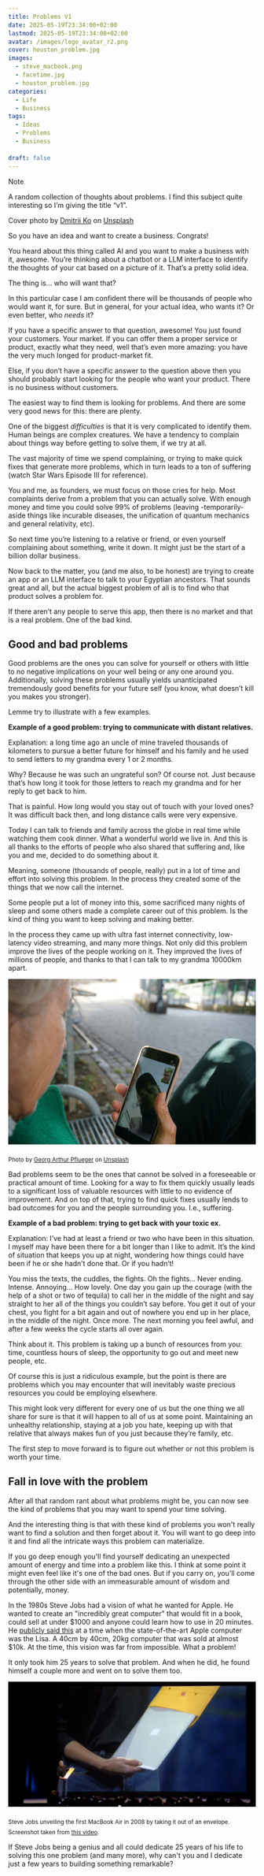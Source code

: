 ```yaml
---
title: Problems V1
date: 2025-05-19T23:34:00+02:00
lastmod: 2025-05-19T23:34:00+02:00
avatar: /images/lego_avatar_r2.png
cover: houston_problem.jpg
images:
  - steve_macbook.png
  - facetime.jpg
  - houston_problem.jpg
categories:
  - Life
  - Business
tags:
  - Ideas
  - Problems
  - Business

draft: false
---
```

> [!NOTE]
> A random collection of thoughts about problems. I find this subject quite interesting so I’m giving the title “v1”.
>
> Cover photo by <a href="https://unsplash.com/@goyongsu?utm_content=creditCopyText&utm_medium=referral&utm_source=unsplash">Dmitrii Ko</a> on <a href="https://unsplash.com/photos/a-neon-sign-that-says-houston-we-have-a-rocket-on-it-YFtze0r3ljs?utm_content=creditCopyText&utm_medium=referral&utm_source=unsplash">Unsplash</a>
      

So you have an idea and want to create a business. Congrats!

You heard about this thing called AI and you want to make a business with it, awesome. You’re thinking about a chatbot or a LLM interface to identify the thoughts of your cat based on a picture of it. That’s a pretty solid idea.

The thing is… who will want that?

In this particular case I am confident there will be thousands of people who would want it, for sure. But in general, for your actual idea, who wants it? Or even better, who *needs* it?

If you have a specific answer to that question, awesome! You just found your customers. Your market. If you can offer them a proper service or product, exactly what they need, well that’s even more amazing: you have the very much longed for product-market fit.

Else, if you don’t have a specific answer to the question above then you should probably start looking for the people who want your product. There is no business without customers.

The easiest way to find them is looking for problems. And there are some very good news for this: there are plenty.

One of the biggest *difficulties* is that it is very complicated to identify them. Human beings are complex creatures. We have a tendency to complain about things way before getting to solve them, if we try at all. 

The vast majority of time we spend complaining, or trying to make quick fixes that generate more problems, which in turn leads to a ton of suffering (watch Star Wars Episode III for reference).

You and me, as founders, we must focus on those cries for help. Most complaints derive from a problem that you can actually solve. With enough money and time you could solve 99% of problems (leaving -temporarily- aside things like incurable diseases, the unification of quantum mechanics and general relativity, etc).

So next time you’re listening to a relative or friend, or even yourself complaining about something, write it down. It might just be the start of a billion dollar business.

Now back to the matter, you (and me also, to be honest) are trying to create an app or an LLM interface to talk to your Egyptian ancestors. That sounds great and all, but the actual biggest problem of all is to find who that product solves a problem for.

If there aren’t any people to serve this app, then there is no market and that is a real problem. One of the bad kind.

## Good and bad problems

Good problems are the ones you can solve for yourself or others with little to no negative implications on your well being or any one around you. Additionally, solving these problems usually yields unanticipated tremendously good benefits for your future self (you know, what doesn’t kill you makes you stronger).

Lemme try to illustrate with a few examples.

**Example of a good problem: trying to communicate with distant relatives.**

Explanation: a long time ago an uncle of mine traveled thousands of kilometers to pursue a better future for himself and his family and he used to send letters to my grandma every 1 or 2 months. 

Why? Because he was such an ungrateful son? Of course not. Just because that’s how long it took for those letters to reach my grandma and for her reply to get back to him. 

That is painful. How long would you stay out of touch with your loved ones? It was difficult back then, and long distance calls were very expensive.

Today I can talk to friends and family across the globe in real time while watching them cook dinner. What a wonderful world we live in. And this is all thanks to the efforts of people who also shared that suffering and, like you and me, decided to do something about it.

Meaning, someone (thousands of people, really) put in a lot of time and effort into solving this problem. In the process they created some of the things that we now call the internet. 

Some people put a lot of money into this, some sacrificed many nights of sleep and some others made a complete career out of this problem. Is the kind of thing you want to keep solving and making better. 

In the process they came up with ultra fast internet connectivity, low-latency video streaming, and many more things. Not only did this problem improve the lives of the people working on it. They improved the lives of millions of people, and thanks to that I can talk to my grandma 10000km apart.

![Grandma doing facetime with grandson.](facetime.jpg)

<sub>Photo by [Georg Arthur Pflueger](https://unsplash.com/@knurpselknie?utm_content=creditCopyText&utm_medium=referral&utm_source=unsplash) on [Unsplash](https://unsplash.com/photos/person-holding-white-samsung-android-smartphone-GNqqq43XlRw?utm_content=creditCopyText&utm_medium=referral&utm_source=unsplash)</sub>

Bad problems seem to be the ones that cannot be solved in a foreseeable or practical amount of time. Looking for a way to fix them quickly usually leads to a significant loss of valuable resources with little to no evidence of improvement. And on top of that, trying to find quick fixes usually lends to bad outcomes for you and the people surrounding you. I.e., suffering.

**Example of a bad problem: trying to get back with your toxic ex.**

Explanation: I’ve had at least a friend or two who have been in this situation. I myself may have been there for a bit longer than I like to admit. It’s the kind of situation that keeps you up at night, wondering how things could have been if he or she hadn’t done that. Or if you hadn’t!

You miss the texts, the cuddles, the fights. Oh the fights… Never ending. Intense. Annoying… How lovely. One day you gain up the courage (with the help of a shot or two of tequila) to call her in the middle of the night and say straight to her all of the things you couldn’t say before. You get it out of your chest, you fight for a bit again and out of nowhere you end up in her place, in the middle of the night. Once more. The next morning you feel awful, and after a few weeks the cycle starts all over again.

Think about it. This problem is taking up a bunch of resources from you: time, countless hours of sleep, the opportunity to go out and meet new people, etc.

Of course this is just a ridiculous example, but the point is there are problems which you may encounter that will inevitably waste precious resources you could be employing elsewhere. 

This might look very different for every one of us but the one thing we all share for sure is that it will happen to all of us at some point. Maintaining an unhealthy relationship, staying at a job you hate, keeping up with that relative that always makes fun of you just because they’re family, etc.

The first step to move forward is to figure out whether or not this problem is worth your time.

## Fall in love with the problem

After all that random rant about what problems might be, you can now see the kind of problems that you may want to spend your time solving.

And the interesting thing is that with these kind of problems you won't really want to find a solution and then forget about it. You will want to go deep into it and find all the intricate ways this problem can materialize.

If you go deep enough you'll find yourself dedicating an unexpected amount of energy and time into a problem like this. I think at some point it might even feel like it's one of the bad ones. But if you carry on, you'll come through the other side with an immeasurable amount of wisdom and potentially, money.

In the 1980s Steve Jobs had a vision of what he wanted for Apple. He wanted to create an "incredibly great computer" that would fit in a book, could sell at under $1000 and anyone could learn how to use in 20 minutes. He [publicly said this](https://www.youtube.com/watch?v=vk3vo7xVkJc) at a time when the state-of-the-art Apple computer was the Lisa. A 40cm by 40cm, 20kg computer that was sold at almost $10k. At the time, this vision was far from impossible. What a problem!

It only took him 25 years to solve that problem. And when he did, he found himself a couple more and went on to solve them too.

![Steve Jobs unveiling the first MacBook Air in 2008](steve_macbook.png)

<sub>Steve Jobs unveiling the first MacBook Air in 2008 by taking it out of an envelope. Screenshot taken from [this video](https://www.youtube.com/watch?v=EJqP8P0dh2o).</sub>

If Steve Jobs being a genius and all could dedicate 25 years of his life to solving this one problem (and many more), why can't you and I dedicate just a few years to building something remarkable?